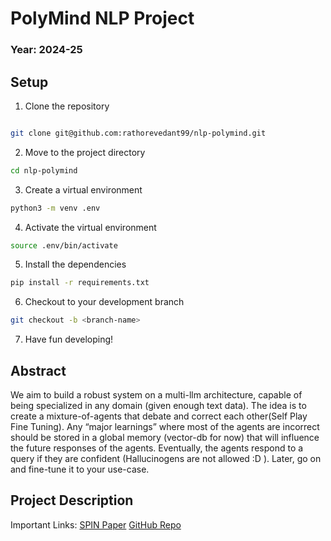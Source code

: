 # PolyMind NLP Project
### Year: 2024-25

## Setup
1. Clone the repository
```bash

git clone git@github.com:rathorevedant99/nlp-polymind.git
```
2. Move to the project directory
```bash
cd nlp-polymind
```
3. Create a virtual environment
```bash
python3 -m venv .env
```
4. Activate the virtual environment
```bash
source .env/bin/activate
```
5. Install the dependencies
```bash
pip install -r requirements.txt
```
6. Checkout to your development branch
```bash
git checkout -b <branch-name>
```
7. Have fun developing!

## Abstract
We aim to build a robust system on a multi-llm architecture, capable of being specialized in any domain (given enough text data). The idea is to create a mixture-of-agents that debate and correct each other(Self Play Fine Tuning). Any “major learnings” where most of the agents are incorrect should be stored in a global memory (vector-db for now) that will influence the future responses of the agents. Eventually, the agents respond to a query if they are confident (Hallucinogens are not allowed :D ). Later, go on and fine-tune it to your use-case.

## Project Description
Important Links:
[SPIN Paper](https://arxiv.org/abs/2401.01335)
[GitHub Repo](https://github.com/uclaml/SPIN)  
